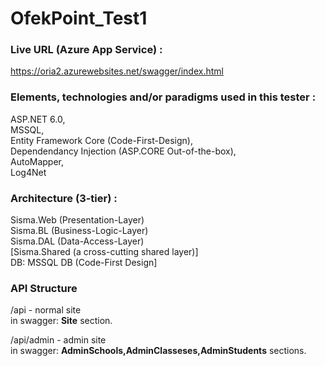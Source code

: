 # OfekPoint_Test1

### **Live URL (Azure App Service) :**  
https://oria2.azurewebsites.net/swagger/index.html
  
  

### **Elements, technologies and/or paradigms used in this tester :**  
ASP.NET 6.0,  
 MSSQL,   
Entity Framework Core (Code-First-Design),    
Dependendancy Injection (ASP.CORE Out-of-the-box),   
AutoMapper,   
Log4Net  

  
  
  
### **Architecture (3-tier) :**  
Sisma.Web (Presentation-Layer)  
Sisma.BL  (Business-Logic-Layer)  
Sisma.DAL  (Data-Access-Layer)  
[Sisma.Shared  (a cross-cutting shared layer)]   
DB:  MSSQL DB  (Code-First Design]  



### **API Structure**  

/api  -  normal site  
in swagger: **Site** section.

/api/admin  -  admin site  
in swagger: **AdminSchools,AdminClasseses,AdminStudents** sections.
  